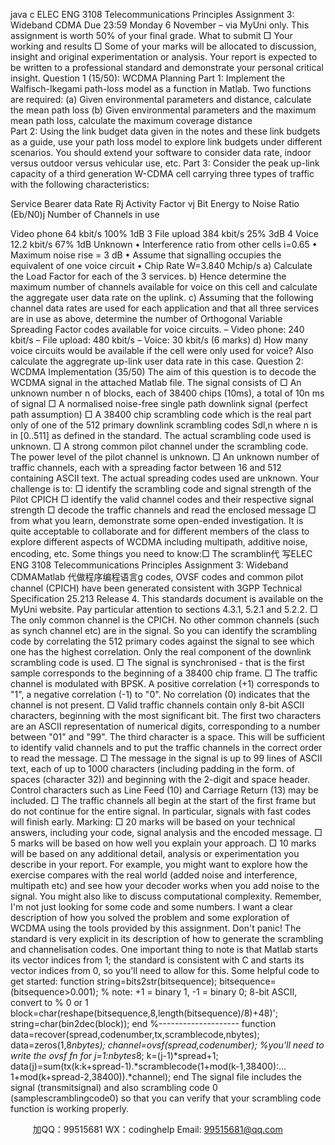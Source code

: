 java c
ELEC ENG 3108 Telecommunications Principles 
Assignment 3: Wideband CDMA
Due   23:59   Monday 6   November – via   MyUni only. This assignment   is worth   50%   of your   final   grade.   What to   submit
□         Your working and   results
□         Some of your   marks will   be allocated to discussion,   insight   and   original   experimentation   or analysis. Your   report   is expected to   be written to a   professional   standard   and   demonstrate   your   personal critical   insight.
Question 1 (15/50): WCDMA Planning 
Part   1:   Implement the Walfisch-Ikegami   path-loss   model as a function   in   Matlab. Two functions   are   required:
(a)      Given environmental   parameters and distance, calculate the   mean   path   loss
(b)    Given environmental   parameters and the   maximum   mean   path   loss,   calculate   the   maximum coverage distance  
Part   2: 
Using the   link   budget data given   in the   notes and these   link   budgets   as   a   guide,   use your   path   loss   model to explore   link   budgets   under different scenarios. You should   extend   your   software   to consider data   rate,   indoor versus outdoor versus vehicular   use,   etc.
Part   3:
Consider the   peak   up-link capacity of a third generation   W-CDMA   cell   carrying three   types   of traffic   with the following characteristics:

Service 
Bearer data Rate Rj 
Activity Factor vj 
Bit Energy to Noise Ratio (Eb/N0)j 
Number of Channels in use 

Video phone 
64 kbit/s 
100% 
1dB 
3 
File 
upload 
384 kbit/s 
25% 
3dB 
4 
Voice 
12.2 kbit/s 
67% 
1dB 
Unknown 
•             Interference   ratio   from   other   cells   i=0.65
•               Maximum   noise   rise =   3   dB
•             Assume that signalling occupies the   equivalent   of   one voice   circuit
•               Chip   Rate W=3.840   Mchip/s
a) Calculate the   Load   Factor for each   of the   3   services.
b)   Hence determine the   maximum   number of channels available for   voice   on   this   cell   and   calculate   the aggregate   user data   rate on   the   uplink.
c) Assuming that the following channel data   rates are   used   for   each   application   and   that   all   three services are   in   use as above, determine the   number   of   Orthogonal   Variable   Spreading   Factor   codes available for voice circuits.
– Video   phone:   240   kbit/s
– File   upload: 480   kbit/s
– Voice: 30   kbit/s   (6   marks)
d)   How   many voice circuits would   be available   if the cell   were   only   used   for voice?      Also   calculate   the   aggregrate   up-link   user data   rate   in this case.
Question 2: WCDMA Implementation (35/50) 
The aim of this question   is to decode   the   WCDMA   signal   in   the   attached   Matlab   file. The   signal   consists   of
□         An   unknown   number n of   blocks, each of   38400   chips   (10ms),   a total   of   10n ms   of   signal
□         A   normalised   noise-free single   path downlink signal   (perfect   path assumption)
□         A 38400 chip scrambling code   which   is the real part   only   of   one   of   the   512   primary   downlink   scrambling codes Sdl,n where n is   in   [0..511] as defined   in the   standard.    The   actual scrambling code   used   is   unknown.
□         A strong common   pilot channel   under the scrambling   code. The   power   level   of the   pilot   channel   is   unknown.
□         An   unknown   number of traffic channels, each with   a   spreading factor   between   16   and   512   containing ASCII text. The actual spreading codes   used   are   unknown.
Your challenge   is to:
□         identify the scrambling code and   signal   strength   of the   Pilot   CPICH
□         identify the valid channel codes and their   respective   signal   strength
□         decode the traffic channels and   read the enclosed   message
□         from what you   learn, demonstrate some open-ended   investigation.   It   is   quite   acceptable to   collaborate and for different   members of the class   to   explore   different   aspects   of   WCDMA including   multipath, additive   noise, encoding, etc.
Some things you   need to   know:□       The   scramblin代 写ELEC ENG 3108 Telecommunications Principles Assignment 3: Wideband CDMAMatlab
代做程序编程语言g   codes,   OVSF   codes   and   common   pilot   channel   (CPICH)   have   been   generated   consistent with 3GPP Technical Specification   25.213   Release 4. This standards   document   is      available on the   MyUni website. Pay   particular   attention to   sections   4.3.1,   5.2.1   and   5.2.2.
□         The only common channel   is the CPICH.      No   other   common   channels   (such   as   synch   channel etc) are   in the signal.    So you   can   identify the   scrambling   code   by   correlating the   512   primary   codes against the signal to see which   one   has the   highest   correlation. Only   the real component of the downlink scrambling   code   is   used.
□       The   signal   is   synchronised   -   that   is   the   first   sample   corresponds   to   the   beginning   of   a   38400   chip frame.
□         The traffic channel   is   modulated with   BPSK.    A   positive correlation   (+1)   corresponds to   "1",   a   negative correlation   (-1) to   "0".    No   correlation   (0)   indicates   that   the   channel   is   not   present.
□         Valid traffic channels contain only 8-bit ASCII   characters,   beginning   with   the   most   significant      bit.    The first two characters are an ASCII   representation   of   numerical   digits,   corresponding to a   number   between   "01" and   "99".    The   third character   is   a   space.    This   will   be   sufficient   to   identify valid channels and to   put the traffic channels   in   the   correct   order   to   read   the message.
□         The   message   in the signal   is   up to 99   lines of ASCII   text,   each   of   up   to   1000   characters
(including   padding   in the form. of spaces   (character 32)) and   beginning   with   the   2-digit   and   space   header. Control characters such as   Line   Feed   (10)   and   Carriage   Return   (13)   may   be included.
□         The traffic channels all   begin at   the   start   of the first   frame   but   do   not   continue   for   the   entire   signal.    In   particular, signals with fast   codes   will   finish   early.
Marking:
□         20   marks will   be   based on your technical answers,   including your   code,   signal   analysis   and   the encoded   message.
□         5   marks will   be   based on   how well you explain your   approach.
□          10   marks will   be   based on any additional   detail,   analysis   or   experimentation you   describe   in   your   report. For example, you   might want to   explore   how   the   exercise   compares   with   the real world   (added   noise and   interference,   multipath etc) and   see   how   your   decoder   works when you add   noise to the signal.    You   might also   like   to   discuss   computational   complexity.
Remember,   I'm   not just   looking for some code and some   numbers. I want   a   clear   description   of   how you solved the   problem and some exploration   of WCDMA   using   the   tools   provided   by   this   assignment. 
Don't   panic! The standard   is very explicit   in   its description of   how   to   generate   the   scrambling   and channelisation codes. One   important thing to   note   is that   Matlab starts   its   vector   indices   from   1;   the   standard   is consistent with C and starts   its   vector   indices   from   0,   so   you'll   need   to   allow   for   this.
Some   helpful code to get   started:
function string=bits2str(bitsequence);
bitsequence=(bitsequence>0.001);
% note: +1 = binary   1,   -1   =   binary   0;   8-bit ASCII,   convert   to
%   0   or   1
block=char(reshape(bitsequence,8,length(bitsequence)/8)+48)';
string=char(bin2dec(block));
end
%--------------------
function data=recover(spread,codenumber,tx,scramblecode,nbytes);
data=zeros(1,8*nbytes);
channel=ovsf(spread,codenumber); %you'll need to write the   ovsf   fn
for   j=1:nbytes*8;
k=(j-1)*spread+1;
data(j)=sum(tx(k:k+spread-1).*scramblecode(1+mod(k-1,38400):...
1+mod(k+spread-2,38400)).*channel);
end
The signal file   includes the signal   (transmitsignal) and also   scrambling   code   0
(samplescramblingcode0) so that you can verify that your scrambling   code   function   is   working   properly.





         
加QQ：99515681  WX：codinghelp  Email: 99515681@qq.com
